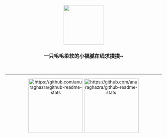 <div align="center">
  <img height="128" src="https://cdn.jsdelivr.net/gh/BuDingOwO/BuDingOwO@master/Picture/Overview-IMG.gif" alt="">
</div>
<h3 align="center">一只毛毛柔软的小福腻在线求摸摸~</h3>
<div align="center">
  <a href="https://www.forcecat.site/"><img src="https://img.shields.io/badge/Site-站点-blue" alt=""></a>&emsp;
  <a href="https://twitter.com/BuDingOwO/"><img src="https://img.shields.io/badge/Twitter-%E6%8E%A8%E7%89%B9-blue" alt=""></a>&emsp;
  <a href="https://space.bilibili.com/526154182"><img src="https://img.shields.io/badge/Bilibili-B%E7%AB%99-ff69b4" alt=""></a>&emsp;
  <a href="mailto:buding@forcecat.site"><img src="https://img.shields.io/badge/Email-邮箱-blue" alt=""></a>&emsp;
  <img src="https://visitor-badge.glitch.me/badge?page_id=BuDingOWO" alt="">
</div>

<hr>

<div align="center"><img src="https://count.getloli.com/get/@BuDingOwO" alt=""></div>

<div align="center">
  <img height="175px" src="https://github-readme-stats.vercel.app/api?username=BuDingOwO"  alt="https://github.com/anuraghazra/github-readme-stats"/>
  <img height="175px" src="https://github-readme-stats.vercel.app/api/top-langs/?username=BuDingOwO&layout=compact"  alt="https://github.com/anuraghazra/github-readme-stats"/>
</div>

